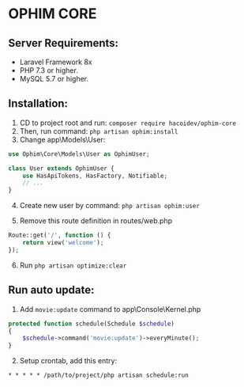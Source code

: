 # OPHIM CORE
## Server Requirements:
- Laravel Framework 8x
- PHP 7.3 or higher.
- MySQL 5.7 or higher.

## Installation:
1. CD to project root and run: `composer require hacoidev/ophim-core`
2. Then, run command: `php artisan ophim:install`
3. Change app\Models\User:
```php
use Ophim\Core\Models\User as OphimUser;

class User extends OphimUser {
    use HasApiTokens, HasFactory, Notifiable;
    // ...
}
```
4. Create new user by command: `php artisan ophim:user`

5. Remove this route definition in routes/web.php
```php
Route::get('/', function () {
    return view('welcome');
});
```
6. Run `php artisan optimize:clear`

## Run auto update: 
1. Add `movie:update` command to app\Console\Kernel.php
```php
protected function schedule(Schedule $schedule)
{
    $schedule->command('movie:update')->everyMinute();
}
```
2. Setup crontab, add this entry: 
```
* * * * * /path/to/project/php artisan schedule:run
```
